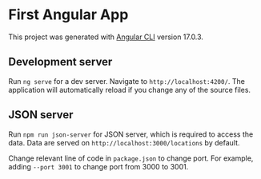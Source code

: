 # First Angular App

This project was generated with [Angular CLI](https://github.com/angular/angular-cli) version 17.0.3.

## Development server

Run `ng serve` for a dev server. Navigate to `http://localhost:4200/`. The application will automatically reload if you change any of the source files.

## JSON server

Run `npm run json-server` for JSON server, which is required to access the data. Data are served on `http://localhost:3000/locations` by default.

Change relevant line of code in `package.json` to change port. For example, adding `--port 3001` to change port from 3000 to 3001.